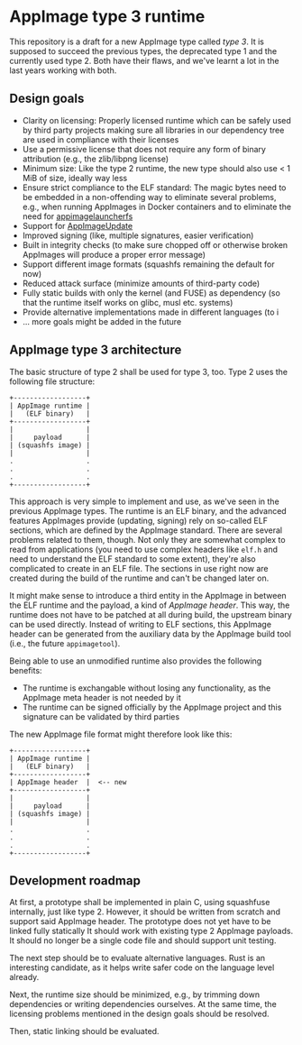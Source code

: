 # AppImage type 3 runtime

This repository is a draft for a new AppImage type called *type 3*. It is
supposed to succeed the previous types, the deprecated type 1 and the
currently used type 2. Both have their flaws, and we've learnt a lot in the
last years working with both.


## Design goals

- Clarity on licensing: Properly licensed runtime which can be safely used
  by third party projects making sure all libraries in our dependency tree
  are used in compliance with their licenses
- Use a permissive license that does not require any form of binary
  attribution (e.g., the zlib/libpng license)
- Minimum size: Like the type 2 runtime, the new type should also use < 1 MiB
  of size, ideally way less
- Ensure strict compliance to the ELF standard: The magic bytes need to be
  embedded in a non-offending way to eliminate several problems, e.g., when
  running AppImages in Docker containers and to eliminate the need for
  [appimagelauncherfs](https://github.com/TheAssassin/AppImageLauncher)
- Support for [AppImageUpdate](https://github.com/AppImage/AppImageUpdate)
- Improved signing (like, multiple signatures, easier verification)
- Built in integrity checks (to make sure chopped off or otherwise broken
  AppImages will produce a proper error message)
- Support different image formats (squashfs remaining the default for now)
- Reduced attack surface (minimize amounts of third-party code)
- Fully static builds with only the kernel (and FUSE) as dependency
  (so that the runtime itself works on glibc, musl etc. systems)
- Provide alternative implementations made in different languages (to i
- ... more goals might be added in the future


## AppImage type 3 architecture

The basic structure of type 2 shall be used for type 3, too. Type 2 uses the
following file structure:

```
+------------------+
| AppImage runtime |
|   (ELF binary)   |
+------------------+
|                  |
|     payload      |
| (squashfs image) |
|                  |
.                  .
.                  .
.                  .
+------------------+
```

This approach is very simple to implement and use, as we've seen in the
previous AppImage types. The runtime is an ELF binary, and the advanced
features AppImages provide (updating, signing) rely on so-called ELF
sections, which are defined by the AppImage standard. There are several
problems related to them, though. Not only they are somewhat complex to
read from applications (you need to use complex headers like `elf.h` and
need to understand the ELF standard to some extent), they're also
complicated to create in an ELF file. The sections in use right now are
created during the build of the runtime and can't be changed later on.

It might make sense to introduce a third entity in the AppImage in between
the ELF runtime and the payload, a kind of *AppImage header*. This way, the
runtime does not have to be patched at all during build, the upstream binary
can be used directly. Instead of writing to ELF sections, this AppImage header
can be generated from the auxiliary data by the AppImage build tool (i.e.,
the future `appimagetool`).

Being able to use an unmodified runtime also provides the following benefits:

- The runtime is exchangable without losing any functionality, as the AppImage
  meta header is not needed by it
- The runtime can be signed officially by the AppImage project and this
  signature can be validated by third parties

The new AppImage file format might therefore look like this:

```
+------------------+
| AppImage runtime |
|   (ELF binary)   |
+------------------+
| AppImage header  |  <-- new
+------------------+
|                  |
|     payload      |
| (squashfs image) |
|                  |
.                  .
.                  .
.                  .
+------------------+
```


## Development roadmap

At first, a prototype shall be implemented in plain C, using squashfuse
internally, just like type 2. However, it should be written from scratch and
support said AppImage header.
The prototype does not yet have to be linked fully statically
It should work with existing type 2 AppImage payloads.
It should no longer be a single code file and should support unit testing.

The next step should be to evaluate alternative languages. Rust is an
interesting candidate, as it helps write safer code on the language level
already.

Next, the runtime size should be minimized, e.g., by trimming down
dependencies or writing dependencies ourselves. At the same time, the
licensing problems mentioned in the design goals should be resolved.

Then, static linking should be evaluated.
